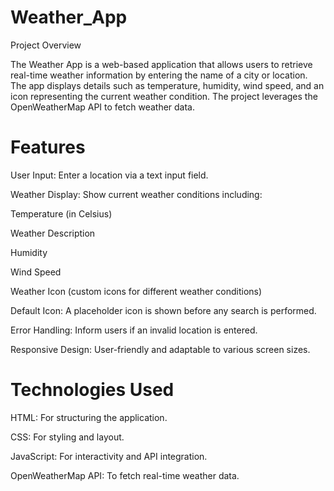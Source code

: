 # Weather_App
Project Overview

The Weather App is a web-based application that allows users to retrieve real-time weather information by entering the name of a city or location. The app displays details such as temperature, humidity, wind speed, and an icon representing the current weather condition. The project leverages the OpenWeatherMap API to fetch weather data.
# Features

User Input: Enter a location via a text input field.

Weather Display: Show current weather conditions including:

Temperature (in Celsius)

Weather Description

Humidity

Wind Speed

Weather Icon (custom icons for different weather conditions)

Default Icon: A placeholder icon is shown before any search is performed.

Error Handling: Inform users if an invalid location is entered.

Responsive Design: User-friendly and adaptable to various screen sizes.

# Technologies Used

HTML: For structuring the application.

CSS: For styling and layout.

JavaScript: For interactivity and API integration.

OpenWeatherMap API: To fetch real-time weather data.

